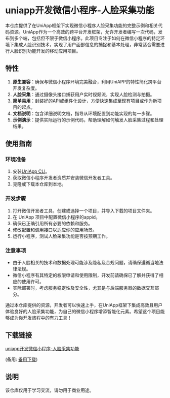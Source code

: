 # uniapp开发微信小程序-人脸采集功能

本仓库提供了在UniApp框架下实现微信小程序人脸采集功能的完整示例和相关代码资源。UniApp作为一个高效的跨平台开发框架，允许开发者编写一次代码，发布到多个端，包括但不限于微信小程序。此项目专注于如何在微信小程序的特定环境下集成人脸识别技术，实现了用户面部信息的捕捉和基本处理，非常适合需要进行人脸识别功能开发的移动应用项目。

## 特性
1. **原生兼容**：确保与微信小程序环境完美融合，利用UniAPP的特性简化跨平台开发复杂度。
2. **人脸采集**：通过摄像头接口捕获用户实时视频流，实现人脸检测与拍摄。
3. **简单易用**：封装好的API或组件化设计，方便快速集成至现有项目或作为新项目的起点。
4. **文档说明**：包含详细说明文档，指导从环境配置到功能实现的每一步骤。
5. **示例演示**：提供实际运行的示例代码，帮助理解如何触发人脸采集过程和处理结果。

## 使用指南
### 环境准备
1. 安装[UniApp CLI](https://www.npmjs.com/package/@dcloudio/uni-cli)。
2. 获取微信小程序开发者资质并安装微信开发者工具。
3. 克隆或下载本仓库到本地。

### 开发步骤
1. 打开微信开发者工具，创建或选择一个项目，并导入下载的项目文件夹。
2. 在 UniApp 项目中配置微信小程序的appid。
3. 确保已正确引用所有必要的依赖和服务。
4. 修改配置和调用接口以适应你的应用场景。
5. 运行小程序，测试人脸采集功能是否按预期工作。

### 注意事项
- 由于人脸相关的技术和数据处理可能涉及隐私及合规问题，请确保遵循当地法律法规。
- 微信小程序有其特定的权限申请和使用限制，开发前请确保已了解并获得了相应的使用许可。
- 实际部署时，考虑服务稳定性及安全性，尤其是与后端服务器的数据交互部分。

通过本仓库提供的资源，开发者可以快速上手，在UniApp框架下集成高效且用户体验良好的人脸采集功能，为自己的微信小程序增添智能化元素。希望这个项目能够成为你开发旅程中的有力工具！

## 下载链接
[uniapp开发微信小程序-人脸采集功能](https://pan.quark.cn/s/ca9328656312) 

(备用: [备用下载](https://pan.baidu.com/s/1cSyOlOUaeMd92rbffDifLA?pwd=1234))

## 说明

该仓库仅用于学习交流，请勿用于商业用途。
